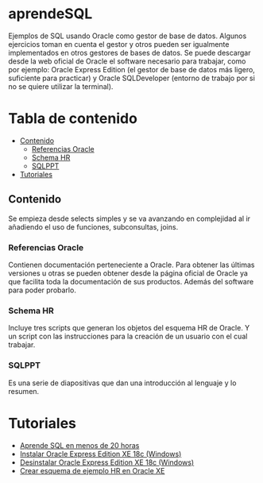 # aprendeSQL
Ejemplos de SQL usando Oracle como gestor de base de datos. Algunos ejercicios toman en cuenta el gestor y otros pueden ser igualmente implementados en otros gestores de bases de datos. Se puede descargar desde la web oficial de Oracle el software necesario para trabajar, como por ejemplo: Oracle Express Edition (el gestor de base de datos más ligero, suficiente para practicar) y Oracle SQLDeveloper (entorno de trabajo por si no se quiere utilizar la terminal).

# Tabla de contenido
- [Contenido](#Contenido)
  - [Referencias Oracle](#Referencias-Oracle)
  - [Schema HR](#Schema-HR)
  - [SQLPPT](#SQLPPT)
 - [Tutoriales](#Tutoriales)
 
## Contenido
Se empieza desde selects simples y se va avanzando en complejidad al ir añadiendo el uso de funciones, subconsultas, joins.
### Referencias Oracle
  Contienen documentación perteneciente a Oracle. Para obtener las últimas versiones u otras se pueden obtener desde la página oficial de Oracle ya que facilita toda la documentación de sus productos. Además del software para poder probarlo.
### Schema HR
  Incluye tres scripts que generan los objetos del esquema HR de Oracle. Y un script con las instrucciones para la creación de un usuario con el cual trabajar.
### SQLPPT
  Es una serie de diapositivas que dan una introducción al lenguaje y lo resumen.
# Tutoriales
- [Aprende SQL en menos de 20 horas](https://www.amazon.es/dp/B084NY3VP7/ref=sr_1_3?__mk_es_ES=ÅMÅŽÕÑ&keywords=aprende+sql&qid=1581454483&sr=8-3)
- [Instalar Oracle Express Edition XE 18c (Windows)](https://youtu.be/QAAeIQQYN_A)
- [Desinstalar Oracle Express Edition XE 18c (Windows)](https://youtu.be/t52JaQWfrE8)
- [Crear esquema de ejemplo HR en Oracle XE](https://youtu.be/GLbT72Hm83M)

